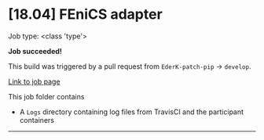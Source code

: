 # [18.04] FEniCS adapter

Job type: <class 'type'>



**Job succeeded!**



This build was triggered by a pull request from `EderK-patch-pip` → `develop`.



[Link to job page]({[job_link]})


This job folder contains
- A `Logs` directory containing log files from TravisCI and the participant containers


---

